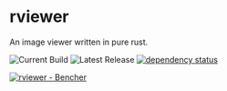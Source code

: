 # rviewer

An image viewer written in pure rust.

![Current Build](https://github.com/thomasza92/rviewer/actions/workflows/ci.yml/badge.svg)
![Latest Release](https://github.com/thomasza92/rviewer/actions/workflows/release.yml/badge.svg)
[![dependency status](https://deps.rs/repo/github/thomasza92/rviewer/status.svg?path=%2F)](https://deps.rs/repo/github/thomasza92/rviewer?path=%2F)

<a href="https://bencher.dev/perf/rviewer?key=true&reports_per_page=4&branches_per_page=8&testbeds_per_page=8&benchmarks_per_page=8&plots_per_page=8&reports_page=1&branches_page=1&testbeds_page=1&benchmarks_page=1&plots_page=1&report=b5dfb244-c64c-488c-bc72-9f5bd2e24a9e&branches=8450d943-be7f-4231-8489-17d5c0d5a67c&heads=fabb986d-5c77-4de7-bbb3-ef957523163c&testbeds=45fcb579-f14d-48ac-ac42-03f7efb627ae&benchmarks=8708f350-e9f1-4a16-bcc4-9caef1db02b9%2Cedfc6e49-95a2-459e-acdd-60cf29f36d7a&measures=0647e7f7-65eb-4236-9be7-a4279cd41944&start_time=1730528522000&lower_boundary=false&upper_boundary=false&clear=true"><img src="https://api.bencher.dev/v0/projects/rviewer/perf/img?branches=8450d943-be7f-4231-8489-17d5c0d5a67c&heads=fabb986d-5c77-4de7-bbb3-ef957523163c&testbeds=45fcb579-f14d-48ac-ac42-03f7efb627ae&benchmarks=8708f350-e9f1-4a16-bcc4-9caef1db02b9%2Cedfc6e49-95a2-459e-acdd-60cf29f36d7a&measures=0647e7f7-65eb-4236-9be7-a4279cd41944&start_time=1730528522000" title="rviewer" alt="rviewer - Bencher" /></a>
